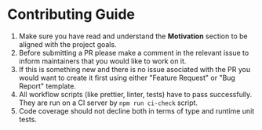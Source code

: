 # Contributing Guide
1. Make sure you have read and understand the **Motivation** section to be aligned with the project goals.
2. Before submitting a PR please make a comment in the relevant issue to inform maintainers that you would like to work on it.
3. If this is something new and there is no issue asociated with the PR you would want to create it first using either "Feature Request" or "Bug Report" template.
4. All workflow scripts (like prettier, linter, tests) have to pass successfully. They are run on a CI server by `npm run ci-check` script.
5. Code coverage should not decline both in terms of type and runtime unit tests.

